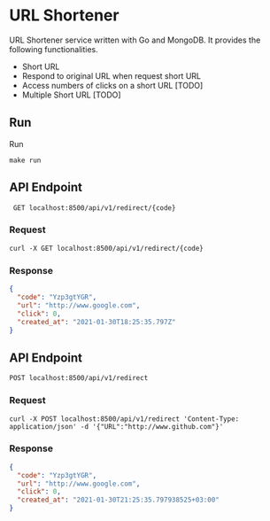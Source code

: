 # URL Shortener

URL Shortener service written with Go and MongoDB. It provides the following functionalities.
* Short URL
* Respond to original URL when request short URL
* Access numbers of clicks on a short URL [TODO]
* Multiple Short URL [TODO]

## Run

Run

``` make run ```

## API Endpoint
` GET localhost:8500/api/v1/redirect/{code}`

### Request

```
curl -X GET localhost:8500/api/v1/redirect/{code}
```

### Response
```json
{
  "code": "Yzp3gtYGR",
  "url": "http://www.google.com",
  "click": 0,
  "created_at": "2021-01-30T18:25:35.797Z"
}
```

## API Endpoint

` POST localhost:8500/api/v1/redirect `

### Request

```
curl -X POST localhost:8500/api/v1/redirect 'Content-Type: application/json' -d '{"URL":"http://www.github.com"}'
```

### Response
```json
{
  "code": "Yzp3gtYGR",
  "url": "http://www.google.com",
  "click": 0,
  "created_at": "2021-01-30T21:25:35.797938525+03:00"
}
```
